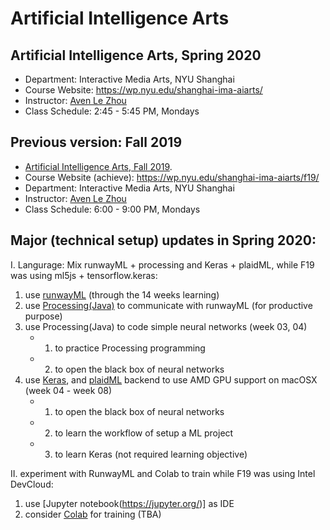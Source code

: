 # Artificial Intelligence Arts
## Artificial Intelligence Arts, Spring 2020
* Department: Interactive Media Arts, NYU Shanghai
* Course Website: https://wp.nyu.edu/shanghai-ima-aiarts/
* Instructor: [Aven Le Zhou](https://www.aven.cc/)
* Class Schedule: 2:45 - 5:45 PM, Mondays

## Previous version: Fall 2019
* [Artificial Intelligence Arts, Fall 2019](https://github.com/aaaven/aiarts2019).
* Course Website (achieve): https://wp.nyu.edu/shanghai-ima-aiarts/f19/
* Department: Interactive Media Arts, NYU Shanghai
* Instructor: [Aven Le Zhou](https://www.aven.cc/)
* Class Schedule: 6:00 - 9:00 PM, Mondays

## Major (technical setup) updates in Spring 2020: 

I. Langurage: Mix runwayML + processing and Keras + plaidML, while F19 was using ml5js + tensorflow.keras:
  1. use [runwayML](https://runwayml.com/) (through the 14 weeks learning)
  2. use [Processing(Java)](https://processing.org/) to communicate with runwayML (for productive purpose)
  3. use Processing(Java) to code simple neural networks (week 03, 04)
      * 1. to practice Processing programming
      * 2. to open the black box of neural networks
  4. use [Keras](https://keras.io/), and [plaidML](https://github.com/plaidml/plaidml) backend to use AMD GPU support on macOSX (week 04 - week 08)
      * 1. to open the black box of neural networks 
      * 2. to learn the workflow of setup a ML project
      * 3. to learn Keras (not required learning objective)

II. experiment with RunwayML and Colab to train while F19 was using Intel DevCloud:
  1. use [Jupyter notebook(https://jupyter.org/)] as IDE
  2. consider [Colab](https://colab.research.google.com/notebooks/welcome.ipynb) for training (TBA) 